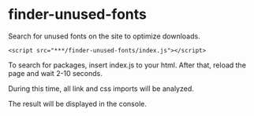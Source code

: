 # finder-unused-fonts


Search for unused fonts on the site to optimize downloads.


```
<script src="***/finder-unused-fonts/index.js"></script>
```


To search for packages, insert index.js to your html. After that, reload the page and wait 2-10 seconds.

During this time, all link and css imports will be analyzed.

The result will be displayed in the console.

